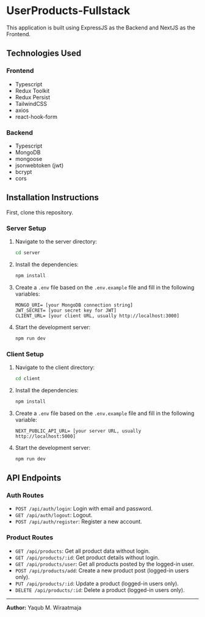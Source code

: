 
# UserProducts-Fullstack

This application is built using ExpressJS as the Backend and NextJS as the Frontend.

## Technologies Used

### Frontend
- Typescript
- Redux Toolkit
- Redux Persist
- TailwindCSS
- axios
- react-hook-form

### Backend
- Typescript
- MongoDB
- mongoose
- jsonwebtoken (jwt)
- bcrypt
- cors

## Installation Instructions

First, clone this repository.

### Server Setup
1. Navigate to the server directory:
    ```bash
    cd server
    ```
2. Install the dependencies:
    ```bash
    npm install
    ```
3. Create a `.env` file based on the `.env.example` file and fill in the following variables:
    ```
    MONGO_URI= [your MongoDB connection string]
    JWT_SECRET= [your secret key for JWT]
    CLIENT_URL= [your client URL, usually http://localhost:3000]
    ```
4. Start the development server:
    ```bash
    npm run dev
    ```


### Client Setup
1. Navigate to the client directory:
    ```bash
    cd client
    ```
2. Install the dependencies:
    ```bash
    npm install
    ```
3. Create a `.env` file based on the `.env.example` file and fill in the following variable:
    ```
    NEXT_PUBLIC_API_URL= [your server URL, usually http://localhost:5000]
    ```
4. Start the development server:
    ```bash
    npm run dev
    ```


## API Endpoints

### Auth Routes
- `POST /api/auth/login`: Login with email and password.
- `GET /api/auth/logout`: Logout.
- `POST /api/auth/register`: Register a new account.

### Product Routes
- `GET /api/products`: Get all product data without login.
- `GET /api/products/:id`: Get product details without login.
- `GET /api/products/user`: Get all products posted by the logged-in user.
- `POST /api/products/add`: Create a new product post (logged-in users only).
- `PUT /api/products/:id`: Update a product (logged-in users only).
- `DELETE /api/products/:id`: Delete a product (logged-in users only).

---

**Author:**
Yaqub M. Wiraatmaja
